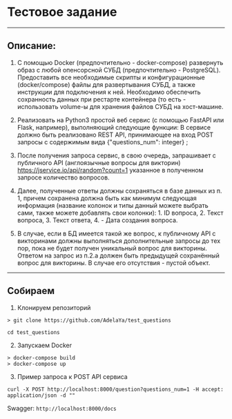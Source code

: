 # Тестовое задание
***

## Описание:
1.  С помощью Docker (предпочтительно - docker-compose) развернуть образ с любой опенсорсной СУБД (предпочтительно - PostgreSQL).
Предоставить все необходимые скрипты и конфигурационные (docker/compose) файлы для развертывания СУБД, а также инструкции для подключения к ней.
Необходимо обеспечить сохранность данных при рестарте контейнера (то есть - использовать volume-ы для хранения файлов СУБД на хост-машине.


2. Реализовать на Python3 простой веб сервис (с помощью FastAPI или Flask, например), выполняющий следующие функции:
В сервисе должно быть реализовано REST API, принимающее на вход POST запросы с содержимым вида {"questions_num": integer}  ;

3. После получения запроса сервис, в свою очередь, запрашивает с публичного API (англоязычные вопросы для викторин)
https://jservice.io/api/random?count=1 указанное в полученном запросе количество вопросов.

4. Далее, полученные ответы должны сохраняться в базе данных из п. 1, причем сохранена должна быть как минимум следующая информация
(название колонок и типы данный можете выбрать сами, также можете добавлять свои колонки): 1. ID вопроса, 2. Текст вопроса, 3. Текст ответа, 4. - Дата создания вопроса.
5. В случае, если в БД имеется такой же вопрос, к публичному API с викторинами должны выполняться дополнительные запросы до тех пор, пока не будет получен уникальный вопрос для викторины.
Ответом на запрос из п.2.a должен быть предыдущей сохранённый вопрос для викторины. В случае его отсутствия - пустой объект.


***
## Собираем
1. Клонируем репозиторий

`> git clone https://github.com/AdelaYa/test_questions`

`cd test_questions`

2. Запускаем Docker

``` 
> docker-compose build 
> docker-compose up
```

3. Пример запроса к POST API сервиса

`curl -X POST http://localhost:8000/question?questions_num=1 -H accept: application/json -d ""`

Swagger:
`http://localhost:8000/docs`
